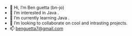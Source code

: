 - 👋 Hi, I’m Ben guetta (bn-jo)
- 👀 I’m interested in Java .
- 🌱 I’m currently learning Java .
- 💞️ I’m looking to collaborate on cool and intrasting projects.
- 📫 benguetta7@gmail.com

<!---
bn-jo/bn-jo is a ✨ special ✨ repository because its `README.md` (this file) appears on your GitHub profile.
You can click the Preview link to take a look at your changes.
--->
